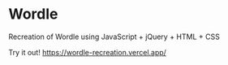# Wordle
Recreation of Wordle using JavaScript + jQuery + HTML + CSS

Try it out! https://wordle-recreation.vercel.app/
